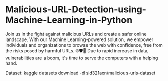 # Malicious-URL-Detection-using-Machine-Learning-in-Python
Join us in the fight against malicious URLs and create a safer online landscape. With our Machine Learning-powered solution, we empower individuals and organizations to browse the web with confidence, free from the risks posed by harmful URLs. 🌐🛡️🚀
Due to rapid increase in data, vulnerabilities are a boom, it's time to serve the computers with a helping hand.

Dataset: kaggle datasets download -d sid321axn/malicious-urls-dataset

